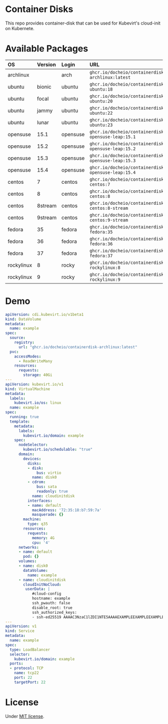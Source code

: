 # Container Disks
This repo provides container-disk that can be used for Kubevirt's cloud-init on Kubernete.

# Available Packages
| OS         | Version | Login    | URL                                                |
|:-----------|:--------|:---------|:---------------------------------------------------|
| archlinux  |         | arch     | `ghcr.io/docheio/containerdisk-archlinux:latest`   |
| ubuntu     | bionic  | ubuntu   | `ghcr.io/docheio/containerdisk-ubuntu:18`          |
| ubuntu     | focal   | ubuntu   | `ghcr.io/docheio/containerdisk-ubuntu:20`          |
| ubuntu     | jammy   | ubuntu   | `ghcr.io/docheio/containerdisk-ubuntu:22`          |
| ubuntu     | lunar   | ubuntu   | `ghcr.io/docheio/containerdisk-ubuntu:23`          |
| opensuse   | 15.1    | opensuse | `ghcr.io/docheio/containerdisk-opensuse-leap:15.1` |
| opensuse   | 15.2    | opensuse | `ghcr.io/docheio/containerdisk-opensuse-leap:15.2` |
| opensuse   | 15.3    | opensuse | `ghcr.io/docheio/containerdisk-opensuse-leap:15.3` |
| opensuse   | 15.4    | opensuse | `ghcr.io/docheio/containerdisk-opensuse-leap:15.4` |
| centos     | 7       | centos   | `ghcr.io/docheio/containerdisk-centos:7`           |
| centos     | 8       | centos   | `ghcr.io/docheio/containerdisk-centos:8`           |
| centos     | 8stream | centos   | `ghcr.io/docheio/containerdisk-centos:8-stream`    |
| centos     | 9stream | centos   | `ghcr.io/docheio/containerdisk-centos:9-stream`    |
| fedora     | 35      | fedora   | `ghcr.io/docheio/containerdisk-fedora:35`          |
| fedora     | 36      | fedora   | `ghcr.io/docheio/containerdisk-fedora:36`          |
| fedora     | 37      | fedora   | `ghcr.io/docheio/containerdisk-fedora:37`          |
| rockylinux | 8       | rocky    | `ghcr.io/docheio/containerdisk-rockylinux:8`       |
| rockylinux | 9       | rocky    | `ghcr.io/docheio/containerdisk-rockylinux:9`       |

# Demo
```yaml
apiVersion: cdi.kubevirt.io/v1beta1
kind: DataVolume
metadata:
  name: example
spec:
  source:
    registry:
      url: "ghcr.io/docheio/containerdisk-archlinux:latest"
  pvc:
    accessModes:
      - ReadWriteMany
    resources:
      requests:
        storage: 40Gi
---
apiVersion: kubevirt.io/v1
kind: VirtualMachine
metadata:
  labels:
    kubevirt.io/os: linux
  name: example
spec:
  running: true
  template:
    metadata:
      labels:
        kubevirt.io/domain: example
    spec:
      nodeSelector:
        kubevirt.io/schedulable: "true"
      domain:
        devices:
          disks:
          - disk:
              bus: virtio
            name: disk0
          - cdrom:
              bus: sata
              readonly: true
            name: cloudinitdisk
          interfaces:
          - name: default
            macAddress: '72:35:18:b7:59:7a'
            masquerade: {}
        machine:
          type: q35
        resources:
          requests:
            memory: 4G
            cpu: '4'
      networks:
      - name: default
        pod: {}
      volumes:
      - name: disk0
        dataVolume:
          name: example
      - name: cloudinitdisk
        cloudInitNoCloud:
         userData: |
            #cloud-config
            hostname: example
            ssh_pwauth: false
            disable_root: true
            ssh_authorized_keys:
            - ssh-ed25519 AAAAC3NzaC1lZDI1NTE5AAAAEXAMPLEEXAMPLEEXAMPLEEXAMPLEEXAMPLEEXAMPLEOO example
---
apiVersion: v1
kind: Service
metadata:
  name: example
spec:
  type: LoadBalancer
  selector:
    kubevirt.io/domain: example
  ports:
  - protocol: TCP
    name: tcp22
    port: 22
    targetPort: 22
```

# License
Under [MIT license](https://en.wikipedia.org/wiki/MIT_License).
